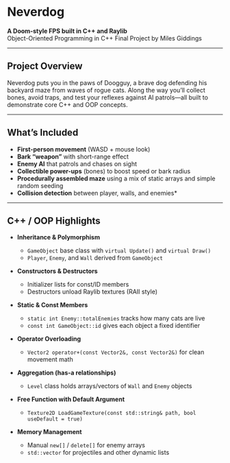 # Neverdog

**A Doom‐style FPS built in C++ and Raylib**  
Object-Oriented Programming in C++ Final Project by Miles Giddings

---

## Project Overview

Neverdog puts you in the paws of Doogguy, a brave dog defending his backyard maze from waves of rogue cats. Along the way you’ll collect bones, avoid traps, and test your reflexes against AI patrols—all built to demonstrate core C++ and OOP concepts.

---

## What’s Included

- **First-person movement** (WASD + mouse look)  
- **Bark “weapon”** with short-range effect  
- **Enemy AI** that patrols and chases on sight  
- **Collectible power-ups** (bones) to boost speed or bark radius  
- **Procedurally assembled maze** using a mix of static arrays and simple random seeding  
- **Collision detection** between player, walls, and enemies*  

---

## C++ / OOP Highlights

- **Inheritance & Polymorphism**  
  - `GameObject` base class with `virtual Update()` and `virtual Draw()`  
  - `Player`, `Enemy`, and `Wall` derived from `GameObject`  

- **Constructors & Destructors**  
  - Initializer lists for const/ID members  
  - Destructors unload Raylib textures (RAII style)  

- **Static & Const Members**  
  - `static int Enemy::totalEnemies` tracks how many cats are live  
  - `const int GameObject::id` gives each object a fixed identifier  

- **Operator Overloading**  
  - `Vector2 operator+(const Vector2&, const Vector2&)` for clean movement math  

- **Aggregation (has-a relationships)**  
  - `Level` class holds arrays/vectors of `Wall` and `Enemy` objects  

- **Free Function with Default Argument**  
  - `Texture2D LoadGameTexture(const std::string& path, bool useDefault = true)`  

- **Memory Management**  
  - Manual `new[]` / `delete[]` for enemy arrays  
  - `std::vector` for projectiles and other dynamic lists  
